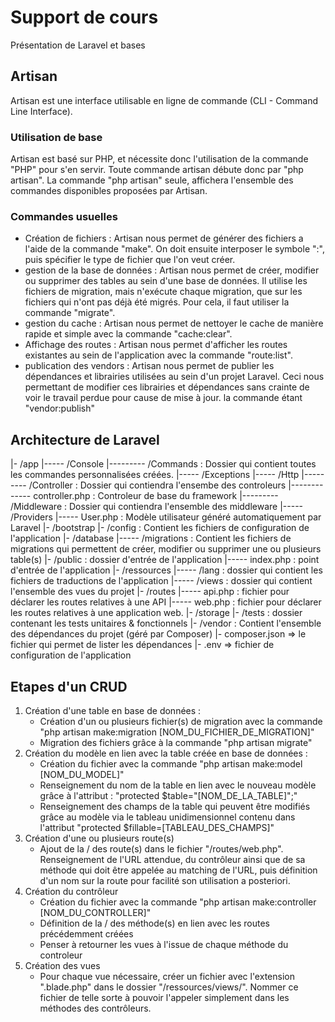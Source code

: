 # Support de cours
Présentation de Laravel et bases

## Artisan
Artisan est une interface utilisable en ligne de commande (CLI - Command Line Interface).

### Utilisation de base
Artisan est basé sur PHP, et nécessite donc l'utilisation de la commande "PHP" pour s'en servir.
Toute commande artisan débute donc par "php artisan".
La commande "php artisan" seule, affichera l'ensemble des commandes disponibles proposées par Artisan.

### Commandes usuelles
- Création de fichiers : Artisan nous permet de générer des fichiers a l'aide de la commande "make". On doit ensuite interposer le symbole ":", puis spécifier le type de fichier que l'on veut créer.
- gestion de la base de données : Artisan nous permet de créer, modifier ou supprimer des tables au sein d'une base de données. Il utilise les fichiers de migration, mais n'exécute chaque migration, que sur les fichiers qui n'ont pas déjà été migrés. Pour cela, il faut utiliser la commande "migrate".
- gestion du cache : Artisan nous permet de nettoyer le cache de manière rapide et simple avec la commande "cache:clear".
- Affichage des routes : Artisan nous permet d'afficher les routes existantes au sein de l'application avec la commande "route:list".
- publication des vendors : Artisan nous permet de publier les dépendances et librairies utilisées au sein d'un projet Laravel. Ceci nous permettant de modifier ces librairies et dépendances sans crainte de voir le travail perdue pour cause de mise à jour. la commande étant "vendor:publish"

## Architecture de Laravel
|- /app
|----- /Console
|--------- /Commands : Dossier qui contient toutes les commandes personnalisées créées.
|----- /Exceptions
|----- /Http
|--------- /Controller : Dossier qui contiendra l'ensembe des controleurs
|------------- controller.php : Controleur de base du framework
|--------- /Middleware : Dossier qui contiendra l'ensemble des middleware
|----- /Providers
|----- User.php : Modèle utilisateur généré automatiquement par Laravel
|- /bootstrap
|- /config : Contient les fichiers de configuration de l'application
|- /database
|----- /migrations : Contient les fichiers de migrations qui permettent de créer, modifier ou supprimer une ou plusieurs table(s)
|- /public : dossier d'entrée de l'application
|----- index.php : point d'entrée de l'application
|- /ressources
|----- /lang : dossier qui contient les fichiers de traductions de l'application
|----- /views : dossier qui contient l'ensemble des vues du projet
|- /routes
|----- api.php : fichier pour déclarer les routes relatives à une API
|----- web.php : fichier pour déclarer les routes relatives à une application web.
|- /storage
|- /tests : dossier contenant les tests unitaires & fonctionnels
|- /vendor : Contient l'ensemble des dépendances du projet (géré par Composer)
|- composer.json => le fichier qui permet de lister les dépendances
|- .env => fichier de configuration de l'application

## Etapes d'un CRUD

1. Création d'une table en base de données :
    - Création d'un ou plusieurs fichier(s) de migration avec la commande "php artisan make:migration [NOM_DU_FICHIER_DE_MIGRATION]"
    - Migration des fichiers grâce à la commande "php artisan migrate"
2. Création du modèle en lien avec la table créée en base de données :
    - Création du fichier avec la commande "php artisan make:model [NOM_DU_MODEL]"
    - Renseignement du nom de la table en lien avec le nouveau modèle grâce à l'attribut : "protected $table="[NOM_DE_LA_TABLE]";"
    - Renseignement des champs de la table qui peuvent être modifiés grâce au modèle via le tableau unidimensionnel contenu dans l'attribut "protected $fillable=[TABLEAU_DES_CHAMPS]"
3. Création d'une ou plusieurs route(s)
    - Ajout de la / des route(s) dans le fichier "/routes/web.php". Renseignement de l'URL attendue, du contrôleur ainsi que de sa méthode qui doit être appelée au matching de l'URL, puis définition d'un nom sur la route pour facilité son utilisation a posteriori.
4. Création du contrôleur
    - Création du fichier avec la commande "php artisan make:controller [NOM_DU_CONTROLLER]"
    - Définition de la / des méthode(s) en lien avec les routes précédemment créées
    - Penser à retourner les vues à l'issue de chaque méthode du controleur
5. Création des vues
    - Pour chaque vue nécessaire, créer un fichier avec l'extension ".blade.php" dans le dossier "/ressources/views/". Nommer ce fichier de telle sorte à pouvoir l'appeler simplement dans les méthodes des contrôleurs.